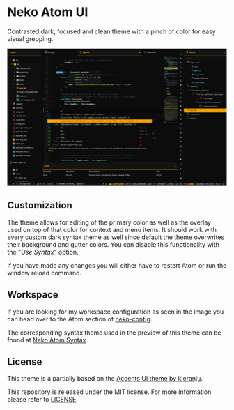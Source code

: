 
# Neko Atom UI #

Contrasted dark, focused and clean theme with a pinch of color for easy visual
grepping.

![](https://raw.githubusercontent.com/catlinman/neko-atom-ui/master/preview.png)

## Customization ##

The theme allows for editing of the primary color as well as the overlay used on
top of that color for context and menu items. It should work with every custom
dark syntax theme as well since default the theme overwrites their background and
gutter colors. You can disable this functionality with the "*Use Syntax*" option.

If you have made any changes you will either have to restart Atom or run the
window reload command.

## Workspace ##

If you are looking for my workspace configuration as seen in the image you can
head over to the Atom section of
[neko-config](https://github.com/catlinman/neko-config/tree/master/atom).

The corresponding syntax theme used in the preview of this theme can be found at
[Neko Atom Syntax](https://atom.io/packages/neko-atom-syntax).

## License ##

This theme is a partially based on the
[Accents UI theme by kieranju](https://github.com/kieranju/accents-ui).

This repository is released under the MIT license. For more information please
refer to [LICENSE](https://github.com/catlinman/neko-atom-ui/blob/master/LICENSE).
